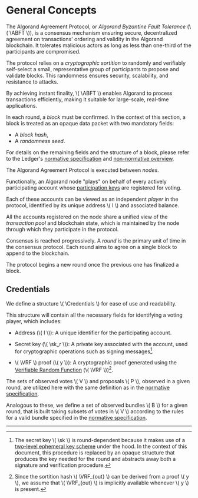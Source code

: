 $$
\newcommand \ABFT {\mathrm{ABFT}}
\newcommand \Credentials {\mathrm{Credentials}}
\newcommand \sk {\mathrm{sk}}
\newcommand \VRF {\mathrm{VRF}}
$$

# General Concepts

The Algorand Agreement Protocol, or _Algorand Byzantine Fault Tolerance_ (\\( \ABFT \\)),
is a consensus mechanism ensuring secure, decentralized agreement on transactions'
ordering and validity in the Algorand blockchain. It tolerates malicious actors as
long as less than one-third of the participants are compromised.

The protocol relies on a _cryptographic sortition_ to randomly and verifiably self-select
a small, representative group of participants to propose and validate blocks. This
randomness ensures security, scalability, and resistance to attacks.

By achieving instant finality, \\( \ABFT \\) enables Algorand to process transactions
efficiently, making it suitable for large-scale, real-time applications.

In each round, a _block_ must be confirmed. In the context of this section, a block
is treated as an opaque data packet with two mandatory fields:

- A _block hash_,
- A _randomness seed_.

For details on the remaining fields and the structure of a block, please refer to
the Ledger's [normative specification](./ledger.md) and [non-normative overview](./ledger-overiew.md).

The Algorand Agreement Protocol is executed between _nodes_.

Functionally, an Algorand node "plays" on behalf of every actively participating
account whose [participation keys](./partkey.md#votingparticipation-keys) are registered
for voting.

Each of these accounts can be viewed as an independent _player_ in the protocol,
identified by its unique address \\( I \\) and associated balance.

All the accounts registered on the node share a unified view of the _transaction
pool_ and blockchain state, which is maintained by the node through which they participate
in the protocol.

Consensus is reached progressively. A _round_ is the primary unit of time in the
consensus protocol. Each round aims to agree on a single block to append to the blockchain.

The protocol begins a new round once the previous one has finalized a block.

## Credentials

We define a structure \\( \Credentials \\) for ease of use and readability.

This structure will contain all the necessary fields for identifying a voting player,
which includes:

- Address (\\( I \\)): A unique identifier for the participating account.

- Secret key (\\( \sk_r \\)): A private key associated with the account, used for
cryptographic operations such as signing messages[^1].

- \\( \VRF \\) proof (\\( y \\)): A cryptographic proof generated using the
[Verifiable Random Function](./crypto.md#verifiable-random-function) (\\( \VRF \\))[^2].

The sets of observed votes \\( V \\) and proposals \\( P \\), observed in a given
round, are utilized here with the same definition as in the [normative specification](./abft.md).

Analogous to these, we define a set of observed bundles \\( B \\) for a given round,
that is built taking subsets of votes in \\( V \\) according to the rules for a
valid bundle specified in the [normative specification](./abft-messages-bundles.md).

---

[^1]: The secret key \\( \sk \\) is round-dependent because it makes use of a
[two-level ephemeral key scheme](./partkey.md#algorands-two-level-ephemeral-signature-scheme-for-authentication)
under the hood. In the context of this document, this procedure is replaced by an
opaque structure that produces the key needed for the round and abstracts away both
a signature and verification procedure.

[^2]: Since the sortition hash \\( \VRF_{out} \\) can be derived from a proof
\\( y \\), we assume that \\( \VRF_{out} \\) is implicitly available whenever
\\( y \\) is present.
